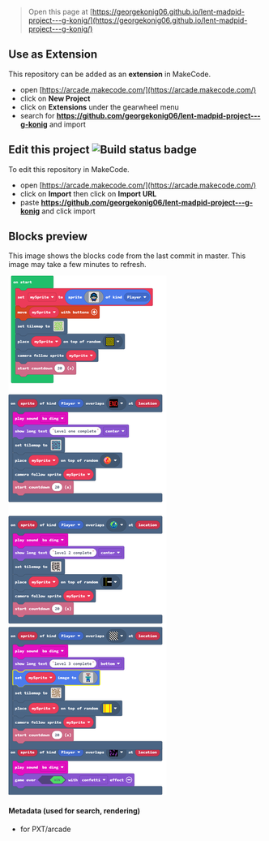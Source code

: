  


> Open this page at [https://georgekonig06.github.io/lent-madpid-project---g-konig/](https://georgekonig06.github.io/lent-madpid-project---g-konig/)

## Use as Extension

This repository can be added as an **extension** in MakeCode.

* open [https://arcade.makecode.com/](https://arcade.makecode.com/)
* click on **New Project**
* click on **Extensions** under the gearwheel menu
* search for **https://github.com/georgekonig06/lent-madpid-project---g-konig** and import

## Edit this project ![Build status badge](https://github.com/georgekonig06/lent-madpid-project---g-konig/workflows/MakeCode/badge.svg)

To edit this repository in MakeCode.

* open [https://arcade.makecode.com/](https://arcade.makecode.com/)
* click on **Import** then click on **Import URL**
* paste **https://github.com/georgekonig06/lent-madpid-project---g-konig** and click import

## Blocks preview

This image shows the blocks code from the last commit in master.
This image may take a few minutes to refresh.

![A rendered view of the blocks](https://github.com/georgekonig06/lent-madpid-project---g-konig/raw/master/.github/makecode/blocks.png)

#### Metadata (used for search, rendering)

* for PXT/arcade
<script src="https://makecode.com/gh-pages-embed.js"></script><script>makeCodeRender("{{ site.makecode.home_url }}", "{{ site.github.owner_name }}/{{ site.github.repository_name }}");</script>
